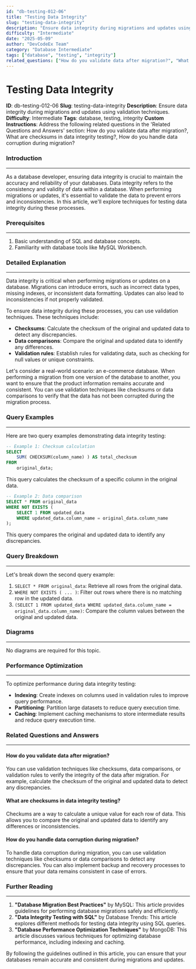 ```yaml
---
id: "db-testing-012-06"
title: "Testing Data Integrity"
slug: "testing-data-integrity"
description: "Ensure data integrity during migrations and updates using validation techniques."
difficulty: "Intermediate"
date: "2025-05-09"
author: "DevCodeEx Team"
category: "Database Intermediate"
tags: ["database", "testing", "integrity"]
related_questions: ["How do you validate data after migration?", "What are checksums in data integrity testing?", "How do you handle data corruption during migration?"]
---
```


**Testing Data Integrity**
======================

**ID**: db-testing-012-06
**Slug**: testing-data-integrity
**Description**: Ensure data integrity during migrations and updates using validation techniques.
**Difficulty**: Intermediate
**Tags**: database, testing, integrity
**Custom Instructions**: Address the following related questions in the 'Related Questions and Answers' section:
How do you validate data after migration?, What are checksums in data integrity testing?, How do you handle data corruption during migration?

### Introduction
----------------

As a database developer, ensuring data integrity is crucial to maintain the accuracy and reliability of your databases. Data integrity refers to the consistency and validity of data within a database. When performing migrations or updates, it's essential to validate the data to prevent errors and inconsistencies. In this article, we'll explore techniques for testing data integrity during these processes.

### Prerequisites
----------------

1. Basic understanding of SQL and database concepts.
2. Familiarity with database tools like MySQL Workbench.

### Detailed Explanation
------------------------

Data integrity is critical when performing migrations or updates on a database. Migrations can introduce errors, such as incorrect data types, missing indexes, or inconsistent data formatting. Updates can also lead to inconsistencies if not properly validated.

To ensure data integrity during these processes, you can use validation techniques. These techniques include:

* **Checksums**: Calculate the checksum of the original and updated data to detect any discrepancies.
* **Data comparisons**: Compare the original and updated data to identify any differences.
* **Validation rules**: Establish rules for validating data, such as checking for null values or unique constraints.

Let's consider a real-world scenario: an e-commerce database. When performing a migration from one version of the database to another, you want to ensure that the product information remains accurate and consistent. You can use validation techniques like checksums or data comparisons to verify that the data has not been corrupted during the migration process.

### Query Examples
------------------

Here are two query examples demonstrating data integrity testing:

```sql
-- Example 1: Checksum calculation
SELECT 
    SUM( CHECKSUM(column_name) ) AS total_checksum
FROM 
    original_data;
```

This query calculates the checksum of a specific column in the original data.

```sql
-- Example 2: Data comparison
SELECT * FROM original_data
WHERE NOT EXISTS (
    SELECT 1 FROM updated_data
    WHERE updated_data.column_name = original_data.column_name
);
```

This query compares the original and updated data to identify any discrepancies.

### Query Breakdown
-------------------

Let's break down the second query example:

1. `SELECT * FROM original_data`: Retrieve all rows from the original data.
2. `WHERE NOT EXISTS ( ... )`: Filter out rows where there is no matching row in the updated data.
3. `(SELECT 1 FROM updated_data WHERE updated_data.column_name = original_data.column_name)`: Compare the column values between the original and updated data.

### Diagrams
------------

No diagrams are required for this topic.

### Performance Optimization
---------------------------

To optimize performance during data integrity testing:

* **Indexing**: Create indexes on columns used in validation rules to improve query performance.
* **Partitioning**: Partition large datasets to reduce query execution time.
* **Caching**: Implement caching mechanisms to store intermediate results and reduce query execution time.

### Related Questions and Answers
--------------------------------

#### How do you validate data after migration?
You can use validation techniques like checksums, data comparisons, or validation rules to verify the integrity of the data after migration. For example, calculate the checksum of the original and updated data to detect any discrepancies.

#### What are checksums in data integrity testing?
Checkums are a way to calculate a unique value for each row of data. This allows you to compare the original and updated data to identify any differences or inconsistencies.

#### How do you handle data corruption during migration?
To handle data corruption during migration, you can use validation techniques like checksums or data comparisons to detect any discrepancies. You can also implement backup and recovery processes to ensure that your data remains consistent in case of errors.

### Further Reading
--------------------

1. **"Database Migration Best Practices"** by MySQL: This article provides guidelines for performing database migrations safely and efficiently.
2. **"Data Integrity Testing with SQL"** by Database Trends: This article explores different methods for testing data integrity using SQL queries.
3. **"Database Performance Optimization Techniques"** by MongoDB: This article discusses various techniques for optimizing database performance, including indexing and caching.

By following the guidelines outlined in this article, you can ensure that your databases remain accurate and consistent during migrations and updates.